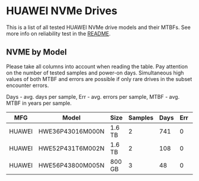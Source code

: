 HUAWEI NVMe Drives
==================

This is a list of all tested HUAWEI NVMe drive models and their MTBFs. See more
info on reliability test in the [README](https://github.com/linuxhw/EnterpriseDrive).

NVME by Model
------------

Please take all columns into account when reading the table. Pay attention on the
number of tested samples and power-on days. Simultaneous high values of both MTBF
and errors are possible if only rare drives in the subset encounter errors.

Days - avg. days per sample,
Err  - avg. errors per sample,
MTBF - avg. MTBF in years per sample.

| MFG       | Model              | Size   | Samples | Days  | Err   | MTBF |
|-----------|--------------------|--------|---------|-------|-------|------|
| HUAWEI    | HWE36P43016M000N   | 1.6 TB | 2       | 741   | 0     | 2.03   |
| HUAWEI    | HWE52P431T6M002N   | 1.6 TB | 2       | 108   | 0     | 0.30   |
| HUAWEI    | HWE56P43800M005N   | 800 GB | 3       | 48    | 0     | 0.13   |

